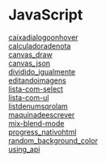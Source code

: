 # JavaScript
<a href='https://gabrielryanft.github.io/javascript/caixadialogoonhover/index.html' target='_blank' rel='next'>caixadialogoonhover</a><br/>
<a href='https://gabrielryanft.github.io/javascript/calculadoradenota/index.html' target='_blank' rel='next'>calculadoradenota</a><br/>
<a href='https://gabrielryanft.github.io/javascript/canvas_draw/index.html' target='_blank' rel='next'>canvas_draw</a><br/>
<a href='https://gabrielryanft.github.io/javascript/canvas_json/index.html' target='_blank' rel='next'>canvas_json</a><br/>
<a href='https://gabrielryanft.github.io/javascript/dividido_igualmente/index.html' target='_blank' rel='next'>dividido_igualmente</a><br/>
<a href='https://gabrielryanft.github.io/javascript/editandoimagens/index.html' target='_blank' rel='next'>editandoimagens</a><br/>
<a href='https://gabrielryanft.github.io/javascript/lista-com-select/index.html' target='_blank' rel='next'>lista-com-select</a><br/>
<a href='https://gabrielryanft.github.io/javascript/lista-com-ul/index.html' target='_blank' rel='next'>lista-com-ul</a><br/>
<a href='https://gabrielryanft.github.io/javascript/listdenumsqrolam/index.html' target='_blank' rel='next'>listdenumsqrolam</a><br/>
<a href='https://gabrielryanft.github.io/javascript/maquinadeescrever/index.html' target='_blank' rel='next'>maquinadeescrever</a><br/>
<a href='https://gabrielryanft.github.io/javascript/mix-blend-mode/index.html' target='_blank' rel='next'>mix-blend-mode</a><br/>
<a href='https://gabrielryanft.github.io/javascript/progress_nativohtml/index.html' target='_blank' rel='next'>progress_nativohtml</a><br/>
<a href='https://gabrielryanft.github.io/javascript/random_background_color/index.html' target='_blank' rel='next'>random_background_color</a><br/>
<a href='https://gabrielryanft.github.io/javascript/using_api/index.html' target='_blank' rel='next'>using_api</a><br/>
